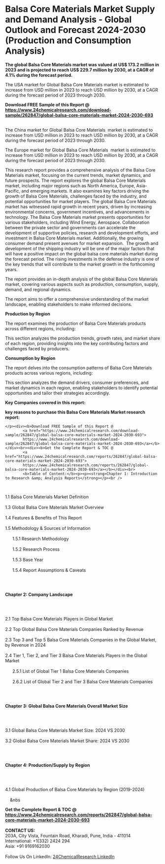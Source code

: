 <h1>Balsa Core Materials Market Supply and Demand Analysis - Global Outlook and Forecast 2024-2030 (Production and Consumption Analysis)</h1><p><strong>The global Balsa Core Materials market was valued at US$ 173.2 million in 2023 and is projected to reach US$ 229.7 million by 2030, at a CAGR of 4.1% during the forecast period.</strong></p><p>
</p><p>The USA market for Global Balsa Core Materials market is estimated to increase from USD million in 2023 to reach USD million by 2030, at a CAGR during the forecast period of 2023 through 2030.</p><div><b>Download FREE Sample of this Report @ 
            <a href="https://www.24chemicalresearch.com/download-sample/262847/global-balsa-core-materials-market-2024-2030-693">
            https://www.24chemicalresearch.com/download-sample/262847/global-balsa-core-materials-market-2024-2030-693</a></b></div><br><p>
</p><p>The China market for Global Balsa Core Materials  market is estimated to increase from USD million in 2023 to reach USD million by 2030, at a CAGR during the forecast period of 2023 through 2030.</p><p>
</p><p>The Europe market for Global Balsa Core Materials  market is estimated to increase from USD million in 2023 to reach USD million by 2030, at a CAGR during the forecast period of 2023 through 2030.</p><p>
</p><p>This research report provides a comprehensive analysis of the Balsa Core Materials market, focusing on the current trends, market dynamics, and future prospects. The report explores the global Balsa Core Materials market, including major regions such as North America, Europe, Asia-Pacific, and emerging markets. It also examines key factors driving the growth of Balsa Core Materials, challenges faced by the industry, and potential opportunities for market players. The global Balsa Core Materials market has witnessed rapid growth in recent years, driven by increasing environmental concerns, government incentives, and advancements in technology. The Balsa Core Materials market presents opportunities for various stakeholders, including Wind Energy, Aerospace. Collaboration between the private sector and governments can accelerate the development of supportive policies, research and development efforts, and investment in Balsa Core Materials market. Additionally, the growing consumer demand present avenues for market expansion.  The growth and development of the shipping industry will be one of the major factors that will have a positive impact on the global balsa core materials market during the forecast period. The rising investments in the defense industry is one of the key trends that will contribute to the market growth in the forthcoming years.</p><p>
</p><p>The report provides an in-depth analysis of the global Balsa Core Materials market, covering various aspects such as production, consumption, supply, demand, and regional dynamics.</p><p>
</p><p>The report aims to offer a comprehensive understanding of the market landscape, enabling stakeholders to make informed decisions.</p><p>
</p><p><strong>Production by Region</strong></p><p>
</p><p>The report examines the production of Balsa Core Materials products across different regions, including:</p><p>
</p><p>
</p><p>This section analyzes the production trends, growth rates, and market share of each region, providing insights into the key contributing factors and challenges faced by producers.</p><p>
</p><p><strong>Consumption by Region</strong></p><p>
</p><p>The report delves into the consumption patterns of Balsa Core Materials products across various regions, including:</p><p>
</p><p>
</p><p>This section analyzes the demand drivers, consumer preferences, and market dynamics in each region, enabling stakeholders to identify potential opportunities and tailor their strategies accordingly.</p><p>
<strong>Key Companies covered in this report:</strong></p><p>
</p><p>
</p><p><strong>key reasons to purchase this Balsa Core Materials Market research report:</strong></p><p>

	</p><div><b>Download FREE Sample of this Report @ 
            <a href="https://www.24chemicalresearch.com/download-sample/262847/global-balsa-core-materials-market-2024-2030-693">
            https://www.24chemicalresearch.com/download-sample/262847/global-balsa-core-materials-market-2024-2030-693</a></b></div><br><div><b>Get the Complete Report & TOC @ 
            <a href="https://www.24chemicalresearch.com/reports/262847/global-balsa-core-materials-market-2024-2030-693">
            https://www.24chemicalresearch.com/reports/262847/global-balsa-core-materials-market-2024-2030-693</a></b></div><br>
            <b>Table of Content:</b><p><p><strong>Chapter 1: Introduction to Research &amp; Analysis Reports</strong></p><br />
<br />
<p>1.1 Balsa Core Materials Market Definition<br /><br />
1.3 Global Balsa Core Materials Market Overview<br /><br />
1.4 Features &amp; Benefits of This Report<br /><br />
1.5 Methodology &amp; Sources of Information<br /><br />
&nbsp;&nbsp;&nbsp;&nbsp;&nbsp; 1.5.1 Research Methodology<br /><br />
&nbsp;&nbsp;&nbsp;&nbsp;&nbsp; 1.5.2 Research Process<br /><br />
&nbsp;&nbsp;&nbsp;&nbsp;&nbsp; 1.5.3 Base Year<br /><br />
&nbsp;&nbsp;&nbsp;&nbsp;&nbsp; 1.5.4 Report Assumptions &amp; Caveats</p><br />
<br />
<p><strong>Chapter 2: Company Landscape</strong></p><br />
<br />
<p>2.1 Top Balsa Core Materials Players in Global Market<br /><br />
2.2 Top Global Balsa Core Materials Companies Ranked by Revenue<br /><br />
2.3 Top 3 and Top 5 Balsa Core Materials Companies in the Global Market, by Revenue in 2024<br /><br />
2.4 Tier 1, Tier 2, and Tier 3 Balsa Core Materials Players in the Global Market<br /><br />
&nbsp;&nbsp;&nbsp;&nbsp;&nbsp; 2.5.1 List of Global Tier 1 Balsa Core Materials Companies<br /><br />
&nbsp;&nbsp;&nbsp;&nbsp;&nbsp; 2.6.2 List of Global Tier 2 and Tier 3 Balsa Core Materials Companies</p><br />
<br />
<p><strong>Chapter 3: Global Balsa Core Materials Overall Market Size</strong></p><br />
<br />
<p>3.1 Global Balsa Core Materials Market Size: 2024 VS 2030<br /><br />
3.2 Global Balsa Core Materials Market Share: 2024 VS 2030</p><br />
<br />
<p><strong>Chapter 4: Production/Supply by Region</strong></p><br />
<br />
<p>4.1 Global Production of Balsa Core Materials by Region (2019-2024)<br /><br />
&nbsp;&nbsp;&nbsp;&nbsp;&nbs</p><div><b>Get the Complete Report & TOC @ 
            <a href="https://www.24chemicalresearch.com/reports/262847/global-balsa-core-materials-market-2024-2030-693">
            https://www.24chemicalresearch.com/reports/262847/global-balsa-core-materials-market-2024-2030-693</a></b></div><br><b>CONTACT US:</b><br>
            203A, City Vista, Fountain Road, Kharadi, Pune, India - 411014<br>
            International: +1(332) 2424 294<br>
            Asia: +91 9169162030 <br><br>
            Follow Us On LinkedIn: <a href="https://www.linkedin.com/company/24chemicalresearch/">24ChemicalResearch LinkedIn</a>